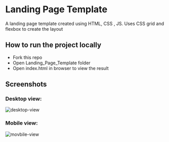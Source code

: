 # Landing Page Template
A landing page template created using HTML, CSS , JS. Uses CSS grid and flexbox to create the layout

## How to run the project locally
- Fork this repo
- Open Landing_Page_Template folder
- Open index.html in browser to view the result

## Screenshots

### Desktop view:
![desktop-view]("https://drive.google.com/file/d/1WM7qB4b1ojpvWz56LEOpI12L5fJ5ZfAP/view?usp=sharing")

### Mobile view:
![movbile-view]("https://drive.google.com/file/d/1Lo8w3HL_v1Xa7QzPCbicaCPBCkVK5YSh/view?usp=sharing")
